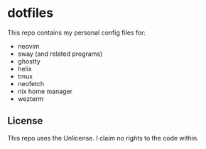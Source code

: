 # dotfiles

This repo contains my personal config files for:
- neovim
- sway (and related programs)
- ghostty
- helix
- tmux
- neofetch
- nix home manager
- wezterm

## License
This repo uses the Unlicense. I claim no rights to the code within.
